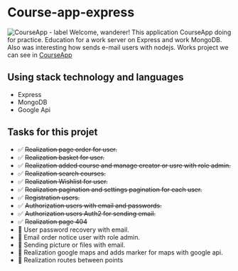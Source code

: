 # Course-app-express
![CourseApp - label](https://github.com/VlasenkoErroga/course-app-express/settings/og-template "CourseApp - label")
Welcome, wanderer! This application CourseApp doing for practice. Education for a work server on Express and work MongoDB. Also was interesting how sends e-mail users with nodejs.
Works project we can see in [CourseApp](https://sheltered-hollows-58910.herokuapp.com/)

## Using stack technology and languages

- Express
- MongoDB
- Google Api

## Tasks for this projet

- :white_check_mark: ~~Realization page order for user.~~
- :white_check_mark: ~~Realization basket for user.~~
- :white_check_mark: ~~Realization added course and manage creator or usre with role admin.~~
- :white_check_mark: ~~Realization search courses.~~
- :white_check_mark: ~~Realization Wishlist for user.~~
- :white_check_mark: ~~Realization pagination and settings pagination for each user.~~
- :white_check_mark: ~~Registration users.~~
- :white_check_mark: ~~Authorization users with email and passwords.~~
- :white_check_mark: ~~Authorization users Auth2 for sending email.~~
- :white_check_mark: ~~Realization page 404~~
- :black_square_button: User password recovery with email.
- :black_square_button: Email order notice user with role admin.
- :black_square_button: Sending picture or files with email.
- :black_square_button: Realization google maps and adds marker for maps with google api.
- :black_square_button: Realization  routes between points
